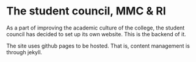 # The student council, MMC & RI #
As a part of improving the academic culture of the college, the student council has decided to set up its own website. This is the backend of it.

The site uses github pages to be hosted. That is, content management is through jekyll.

